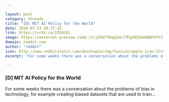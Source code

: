 ```yaml
---

layout: post
category: threads
title: "[D] MIT AI Policy for the World"
date: 2020-07-23 20:37:32
link: https://vrhk.co/2ZUUCEt
image: https://external-preview.redd.it/jXSkFf8qqJmLlTPqzNIUhe6NBFHfVJl0mJnH_Hvgy6U.jpg?width=1200&height=600&auto=webp&crop=1200:600,smart&s=1fe8ba00c39611bf3a0ec705f6a48edc16a1ca1c
domain: reddit.com
author: "reddit"
icon: http://www.redditstatic.com/desktop2x/img/favicon/apple-icon-57x57.png
excerpt: "For some weeks there was a conversation about the problems of bias in technology, for example creating biased datasets that are used to train..."

---
```


### [D] MIT AI Policy for the World

For some weeks there was a conversation about the problems of bias in technology, for example creating biased datasets that are used to train...